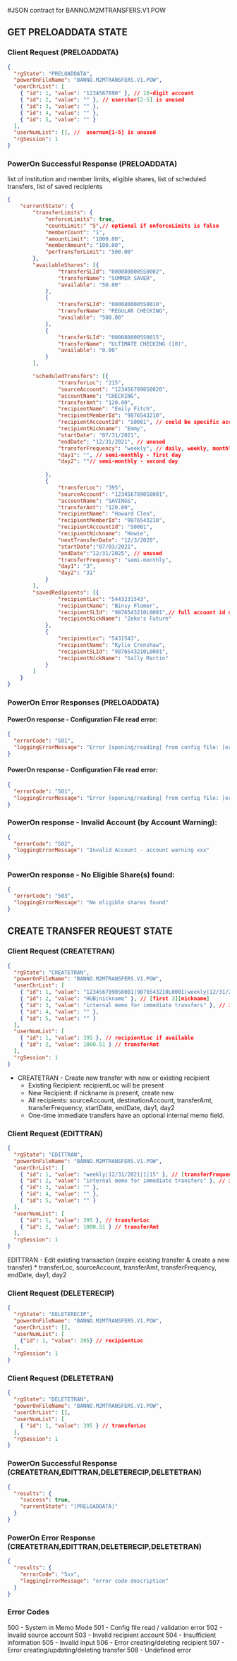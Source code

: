 #JSON contract for BANNO.M2MTRANSFERS.V1.POW

## GET PRELOADDATA STATE
### Client Request (PRELOADDATA)

```json
{
  "rgState": "PRELOADDATA",
  "powerOnFileName": "BANNO.M2MTRANSFERS.V1.POW",
  "userChrList": [
    { "id": 1, "value": "1234567890" }, // 10-digit account
    { "id": 2, "value": "" }, // userchar[2-5] is unused
    { "id": 3, "value": "" },
    { "id": 4, "value": "" },
    { "id": 5, "value": "" }
  ],
  "userNumList": [], //  usernum[1-5] is unused
  "rgSession": 1
}
```

### PowerOn Successful Response (PRELOADDATA)
list of institution and member limits, eligible shares, list of scheduled transfers, list of saved recipients

```json
{
	"currentState": {
		"transferLimits": {
			"enforceLimits": true,
			"countLimit:" "5",// optional if enforceLimits is false
			"memberCount": "1",
			"amountLimit": "1000.00",
			"memberAmount": "100.00",
			"perTransferLimit": "500.00"
		},
		"availableShares": [{
				"transferSLId": "0000800005S0002",
				"transferName": "SUMMER SAVER",
				"available": "50.00"
			},
			{
				"transferSLId": "0000800005S0010",
				"transferName": "REGULAR CHECKING",
				"available": "500.00"
			},
			{
				"transferSLId": "0000800005S0015",
				"transferName": "ULTIMATE CHECKING (10)",
				"available": "0.00"
			}
		],

		"scheduledTransfers": [{
				"transferLoc": "215",
				"sourceAccount": "1234567890S0020",
				"accountName": "CHECKING",
				"transferAmt": "120.00",
				"recipientName": "Emily Fitch",
				"recipientMemberId": "9876543210",
				"recipientAccountId": "S0001", // could be specific account, or "savings" or "checking"?
				"recipientNickname": "Emmy",
				"startDate": "07/31/2021",
				"endDate": "12/31/2021", // unused
				"transferFrequency": "weekly", // daily, weekly, monthly, yearly, semiMonthly, biweekly, quarterly
				"day1": "", // semi-monthly - first day
				"day2": ""// semi-monthly - second day
				
			},
			{
				"transferLoc": "395",
				"sourceAccount": "1234567890S0001",
				"accountName": "SAVINGS",
				"transferAmt": "120.00",
				"recipientName": "Howard Cleo",
				"recipientMemberId": "9876543210",
				"recipientAccountId": "S0001",
				"recipientNickname": "Howie",
				"nextTransferDate": "12/3/2020",
				"startDate":"07/03/2021",
				"endDate":"12/31/2025", // unused
				"transferFrequency": "semi-monthly",
				"day1": "3",
				"day2": "31"
			}
		],
		"savedRedipients": [{
				"recipientLoc": "5443231543",
				"recipientName": "Binsy Flomor",
				"recipientSLId": "9876543210L0001",// full account id or "checking" or "savings"?
				"recipientNickName": "Zeke's Future"
			},
			{
				"recipientLoc": "5431543",
				"recipientName": "Kylie Crenshaw",
				"recipientSLId": "9876543210L0001",
				"recipientNickName": "Sally Martin"
			}
		]
	}
}
```
### PowerOn Error Responses (PRELOADDATA)
#### PowerOn response - Configuration File read error:
```json
{
  "errorCode": "501",
  "loggingErrorMessage": "Error [opening/reading] from config file: [error msg]"
}
```
#### PowerOn response - Configuration File read error:
```json
{
  "errorCode": "501",
  "loggingErrorMessage": "Error [opening/reading] from config file: [error msg]"
}
```
### PowerOn response - Invalid Account (by Account Warning):

```json
{
  "errorCode": "502",
  "loggingErrorMessage": "Invalid Account - account warning xxx"
}
```
### PowerOn response - No Eligible Share(s) found:

```json
{
  "errorCode": "503",
  "loggingErrorMessage": "No eligible shares found"
}
```
## CREATE TRANSFER REQUEST STATE
### Client Request (CREATETRAN)

```json
{
  "rgState": "CREATETRAN",
  "powerOnFileName": "BANNO.M2MTRANSFERS.V1.POW",
  "userChrList": [
    { "id": 1, "value": "1234567890S0001|9876543210L0001|weekly|12/31/2021|1|15" },  // [sourceAccount][destinationAccount][frequency]|[startDate]|[day1]|[day2]
    { "id": 2, "value": "HUB|nickname" }, // [first 3][nickname]
    { "id": 3, "value": "internal memo for immediate transfers" }, // internal memo for immediate transfers (max 132 characters)
    { "id": 4, "value": "" },
    { "id": 5, "value": "" }
  ],
  "userNumList": [
    { "id": 1, "value": 395 }, // recipientLoc if available
    { "id": 2, "value": 1000.51 } // transferAmt
  ],
  "rgSession": 1
}
```
* CREATETRAN - Create new transfer with new or existing recipient
	* Existing Recipient:  recipientLoc will be present
	* New Recipient: if nickname is present, create new
	* All recipients: sourceAccount, destinationAccount, transferAmt, transferFrequency, startDate, endDate, day1, day2
	* One-time immediate transfers have an optional internal memo field.

### Client Request (EDITTRAN)

```json
{
  "rgState": "EDITTRAN",
  "powerOnFileName": "BANNO.M2MTRANSFERS.V1.POW",
  "userChrList": [
    { "id": 1, "value": "weekly|12/31/2021|1|15" }, // [transferFrequency]|[endDate]|[day1]|[day2] max 132 characters
    { "id": 2, "value": "internal memo for immediate transfers" }, // internal memo for immediate transfers only
    { "id": 3, "value": "" },
    { "id": 4, "value": "" },
    { "id": 5, "value": "" }
  ],
  "userNumList": [
    { "id": 1, "value": 395 }, // transferLoc
    { "id": 2, "value": 1000.51 } // transferAmt
  ],
  "rgSession": 1
}
```
EDITTRAN - Edit existing transaction (expire existing transfer & create a new transfer)
	* transferLoc, sourceAccount, transferAmt, transferFrequency, endDate, day1, day2

### Client Request (DELETERECIP)

```json
{
  "rgState": "DELETERECIP",
  "powerOnFileName": "BANNO.M2MTRANSFERS.V1.POW",
  "userChrList": [],   
  "userNumList": [
    {"id": 1, "value": 395} // recipientLoc
  ],  
  "rgSession": 1
}
```

### Client Request (DELETETRAN)

```json
{
  "rgState": "DELETETRAN",
  "powerOnFileName": "BANNO.M2MTRANSFERS.V1.POW",
  "userChrList": [],
  "userNumList": [
    { "id": 1, "value": 395 } // transferLoc
  ],  
  "rgSession": 1
}
```

### PowerOn Successful Response (CREATETRAN,EDITTRAN,DELETERECIP,DELETETRAN)
```json
{
  "results": {
    "success": true,
    "currentState": "[PRELOADDATA]"
  }
}
```
### PowerOn Error Response (CREATETRAN,EDITTRAN,DELETERECIP,DELETETRAN)
```json
{
  "results": {
    "errorCode": "5xx",
    "loggingErrorMessage": "error code description"
  }
}
```

### Error Codes
500 - System in Memo Mode
501 - Config file read / validation error
502 - Invalid source account
503 - Invalid recipient account
504 - Insufficient information
505 - Invalid input
506 - Error creating/deleting recipient
507 - Error creating/updating/deleting transfer
508 - Undefined error
